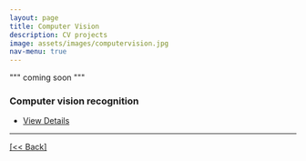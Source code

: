 ```yaml
---
layout: page
title: Computer Vision
description: CV projects 
image: assets/images/computervision.jpg
nav-menu: true
---
```


""" coming soon """

### Computer vision recognition 

<ul class="actions">
   <li><a href="https://github.com/CVanchieri/DSPortfolio/computervisionrecognition.html" class="button next">View Details</a></li>
</ul>




---
[[<< Back]](https://cvanchieri.github.io/DSPortfolio)
